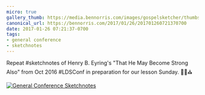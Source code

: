 ```yaml
---
micro: true
gallery_thumb: https://media.bennorris.com/images/gospelsketcher/thumbs/oct-16-3-eyring-02.jpg
canonical_url: https://bennorris.com/2017/01/26/201701260721370700
date: 2017-01-26 07:21:37-0700
tags:
- general conference
- sketchnotes
---
```


Repeat #sketchnotes of Henry B. Eyring's "That He May Become Strong Also" from Oct 2016 #LDSConf in preparation for our lesson Sunday. ✍🏼⛪️

[![General Conference Sketchnotes](https://media.bennorris.com/images/gospelsketcher/general-conference/oct-2016/oct-16-3-eyring-02.jpg)](https://media.bennorris.com/images/gospelsketcher/general-conference/oct-2016/oct-16-3-eyring-02.jpg)